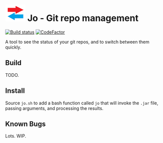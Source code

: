 # ![logo](logo.png) Jo - Git repo management

[![Build status](https://ci.appveyor.com/api/projects/status/github/cschladetsch/flow?svg=true)](https://ci.appveyor.com/project/cschladetsch/flow)
[![CodeFactor](https://www.codefactor.io/repository/github/cschladetsch/flow/badge)](https://www.codefactor.io/repository/github/cschladetsch/flow)

A tool to see the status of your git repos, and to switch between them quickly.

## Build
TODO.

## Install
Source `jo.sh` to add a bash function called `jo` that will invoke the `.jar` file, passing arguments, and processing the results.

## Known Bugs
Lots. WIP.

